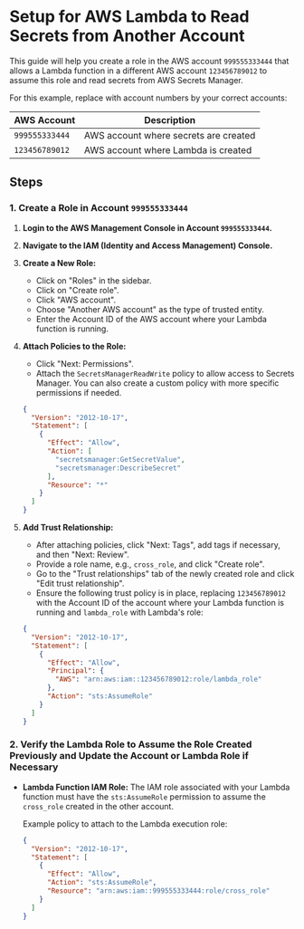 
# Setup for AWS Lambda to Read Secrets from Another Account

This guide will help you create a role in the AWS account `999555333444` that allows a Lambda function in a different AWS account `123456789012` to assume this role and read secrets from AWS Secrets Manager.

For this example, replace with account numbers by your correct accounts:

| AWS Account      | Description                           |
|------------------|---------------------------------------|
| `999555333444`   | AWS account where secrets are created |
| `123456789012`   | AWS account where Lambda is created   |


## Steps

### 1. Create a Role in Account `999555333444`

1. **Login to the AWS Management Console in Account `999555333444`.**
2. **Navigate to the IAM (Identity and Access Management) Console.**
3. **Create a New Role:**
   - Click on "Roles" in the sidebar.
   - Click on "Create role".
   - Click "AWS account".
   - Choose "Another AWS account" as the type of trusted entity.
   - Enter the Account ID of the AWS account where your Lambda function is running.

4. **Attach Policies to the Role:**
   - Click "Next: Permissions".
   - Attach the `SecretsManagerReadWrite` policy to allow access to Secrets Manager. You can also create a custom policy with more specific permissions if needed.

   ```json
   {
     "Version": "2012-10-17",
     "Statement": [
       {
         "Effect": "Allow",
         "Action": [
           "secretsmanager:GetSecretValue",
           "secretsmanager:DescribeSecret"
         ],
         "Resource": "*"
       }
     ]
   }
   ```

5. **Add Trust Relationship:**
   - After attaching policies, click "Next: Tags", add tags if necessary, and then "Next: Review".
   - Provide a role name, e.g., `cross_role`, and click "Create role".
   - Go to the "Trust relationships" tab of the newly created role and click "Edit trust relationship".
   - Ensure the following trust policy is in place, replacing `123456789012` with the Account ID of the account where your Lambda function is running and `lambda_role` with Lambda's role:

   ```json
   {
     "Version": "2012-10-17",
     "Statement": [
       {
         "Effect": "Allow",
         "Principal": {
           "AWS": "arn:aws:iam::123456789012:role/lambda_role"
         },
         "Action": "sts:AssumeRole"
       }
     ]
   }
   ```

### 2. Verify the Lambda Role to Assume the Role Created Previously and Update the Account or Lambda Role if Necessary

- **Lambda Function IAM Role:**
  The IAM role associated with your Lambda function must have the `sts:AssumeRole` permission to assume the `cross_role` created in the other account. 

  Example policy to attach to the Lambda execution role:

  ```json
  {
    "Version": "2012-10-17",
    "Statement": [
      {
        "Effect": "Allow",
        "Action": "sts:AssumeRole",
        "Resource": "arn:aws:iam::999555333444:role/cross_role"
      }
    ]
  }
  ```

